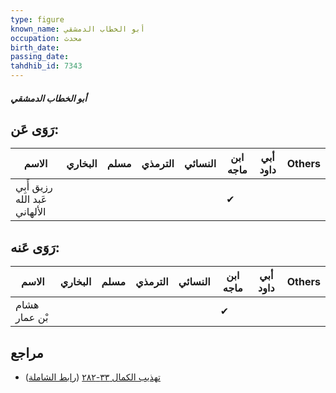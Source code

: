 ```yaml
---
type: figure
known_name: أبو الخطاب الدمشقي
occupation: محدث
birth_date:
passing_date:
tahdhib_id: 7343
---
```

##### أبو الخطاب الدمشقي

## رَوَى عَن:
| الاسم                         | البخاري | مسلم | الترمذي | النسائي | ابن ماجه | أبي داود | Others |
| ----------------------------- | ------- | ---- | ------- | ------- | -------- | -------- | ------ |
| رزيق أَبِي عَبد الله الألهاني |         |      |         |         | ✔        |          |        |
## رَوَى عَنه:
| الاسم         | البخاري | مسلم | الترمذي | النسائي | ابن ماجه | أبي داود | Others |
| ------------- | ------- | ---- | ------- | ------- | -------- | -------- | ------ |
| هشام بْن عمار |         |      |         |         | ✔        |          |        |
## مراجع
- [تهذيب الكمال ٣٣-٢٨٢](obsidian://open?vault=Tahdhib-al-Kamal&file=Figures/٧٣٤٣-أبو%20الخطاب%20الدمشقي) ([رابط الشاملة](https://shamela.ws/book/3722/17953))